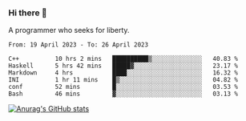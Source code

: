 ### Hi there 👋

<!--
**shejialuo/shejialuo** is a ✨ _special_ ✨ repository because its `README.md` (this file) appears on your GitHub profile.

Here are some ideas to get you started:

- 🔭 I’m currently working on ...
- 🌱 I’m currently learning ...
- 👯 I’m looking to collaborate on ...
- 🤔 I’m looking for help with ...
- 💬 Ask me about ...
- 📫 How to reach me: ...
- 😄 Pronouns: ...
- ⚡ Fun fact: ...
-->

A programmer who seeks for liberty.

<!--START_SECTION:waka-->

```text
From: 19 April 2023 - To: 26 April 2023

C++          10 hrs 2 mins   ██████████▒░░░░░░░░░░░░░░   40.83 %
Haskell      5 hrs 42 mins   █████▓░░░░░░░░░░░░░░░░░░░   23.17 %
Markdown     4 hrs           ████░░░░░░░░░░░░░░░░░░░░░   16.32 %
INI          1 hr 11 mins    █▒░░░░░░░░░░░░░░░░░░░░░░░   04.82 %
conf         52 mins         █░░░░░░░░░░░░░░░░░░░░░░░░   03.53 %
Bash         46 mins         ▓░░░░░░░░░░░░░░░░░░░░░░░░   03.13 %
```

<!--END_SECTION:waka-->

[![Anurag's GitHub stats](https://github-readme-stats.vercel.app/api?username=shejialuo&show_icons=true&theme=dracula)](https://github.com/anuraghazra/github-readme-stats)
